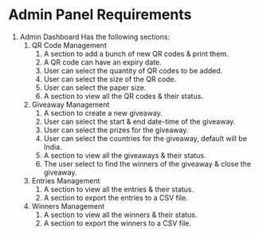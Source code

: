 # Admin Panel Requirements

1. Admin Dashboard
   Has the following sections:
   1. QR Code Management
      1. A section to add a bunch of new QR codes & print them.
        1. A QR code can have an expiry date.
        2. User can select the quantity of QR codes to be added.
        3. User can select the size of the QR code.
        4. User can select the paper size.
      2. A section to view all the QR codes & their status.
   2. Giveaway Management
      1. A section to create a new giveaway.
        1. User can select the start & end date-time of the giveaway.
        2. User can select the prizes for the giveaway.
        3. User can select the countries for the giveaway, default will be India.
      2. A section to view all the giveaways & their status.
      3. The user select to find the winners of the giveaway & close the giveaway.
   3. Entries Management
      1. A section to view all the entries & their status.
      2. A section to export the entries to a CSV file.
   4. Winners Management
      1. A section to view all the winners & their status.
      2. A section to export the winners to a CSV file.
   
